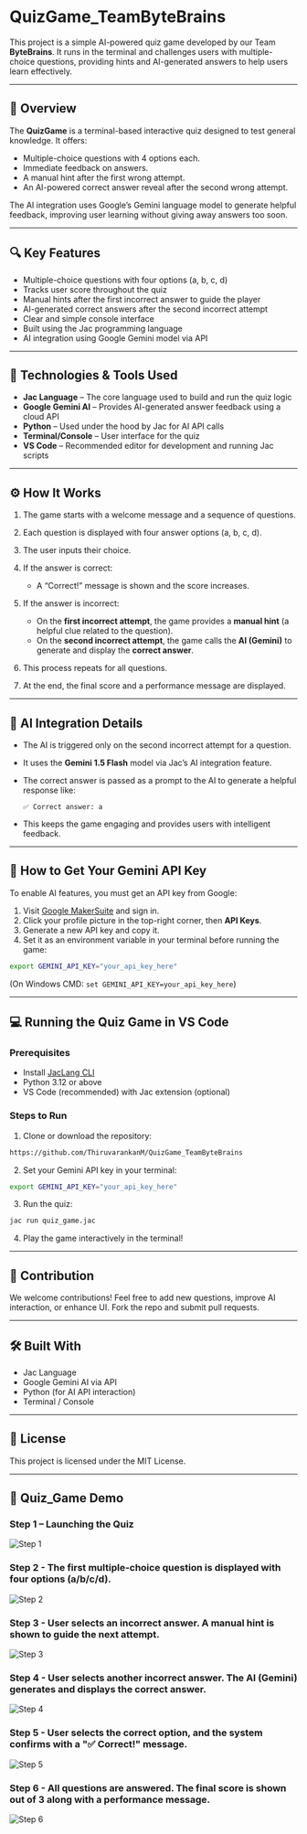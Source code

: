 # QuizGame\_TeamByteBrains

This project is a simple AI-powered quiz game developed by our Team **ByteBrains**. It runs in the terminal and challenges users with multiple-choice questions, providing hints and AI-generated answers to help users learn effectively.

---

## 📌 Overview

The **QuizGame** is a terminal-based interactive quiz designed to test general knowledge. It offers:

* Multiple-choice questions with 4 options each.
* Immediate feedback on answers.
* A manual hint after the first wrong attempt.
* An AI-powered correct answer reveal after the second wrong attempt.

The AI integration uses Google’s Gemini language model to generate helpful feedback, improving user learning without giving away answers too soon.

---

## 🔍 Key Features

* Multiple-choice questions with four options (a, b, c, d)
* Tracks user score throughout the quiz
* Manual hints after the first incorrect answer to guide the player
* AI-generated correct answers after the second incorrect attempt
* Clear and simple console interface
* Built using the Jac programming language
* AI integration using Google Gemini model via API

---

## 🔧 Technologies & Tools Used

* **Jac Language** – The core language used to build and run the quiz logic
* **Google Gemini AI** – Provides AI-generated answer feedback using a cloud API
* **Python** – Used under the hood by Jac for AI API calls
* **Terminal/Console** – User interface for the quiz
* **VS Code** – Recommended editor for development and running Jac scripts

---

## ⚙️ How It Works

1. The game starts with a welcome message and a sequence of questions.
2. Each question is displayed with four answer options (a, b, c, d).
3. The user inputs their choice.
4. If the answer is correct:

   * A “Correct!” message is shown and the score increases.
5. If the answer is incorrect:

   * On the **first incorrect attempt**, the game provides a **manual hint** (a helpful clue related to the question).
   * On the **second incorrect attempt**, the game calls the **AI (Gemini)** to generate and display the **correct answer**.
6. This process repeats for all questions.
7. At the end, the final score and a performance message are displayed.

---

## 🤖 AI Integration Details

* The AI is triggered only on the second incorrect attempt for a question.
* It uses the **Gemini 1.5 Flash** model via Jac’s AI integration feature.
* The correct answer is passed as a prompt to the AI to generate a helpful response like:

  ```
  ✅ Correct answer: a
  ```
* This keeps the game engaging and provides users with intelligent feedback.

---

## 🔑 How to Get Your Gemini API Key

To enable AI features, you must get an API key from Google:

1. Visit [Google MakerSuite](https://makersuite.google.com/app) and sign in.
2. Click your profile picture in the top-right corner, then **API Keys**.
3. Generate a new API key and copy it.
4. Set it as an environment variable in your terminal before running the game:

```bash
export GEMINI_API_KEY="your_api_key_here"
```

(On Windows CMD: `set GEMINI_API_KEY=your_api_key_here`)

---

## 💻 Running the Quiz Game in VS Code

### Prerequisites

* Install [JacLang CLI](https://jaclang.com/docs/getting-started/installation/)
* Python 3.12 or above
* VS Code (recommended) with Jac extension (optional)

### Steps to Run

1. Clone or download the repository:

```bash
https://github.com/ThiruvarankanM/QuizGame_TeamByteBrains
```

2. Set your Gemini API key in your terminal:

```bash
export GEMINI_API_KEY="your_api_key_here"
```

3. Run the quiz:

```bash
jac run quiz_game.jac
```

4. Play the game interactively in the terminal!

---

## 🤝 Contribution

We welcome contributions! Feel free to add new questions, improve AI interaction, or enhance UI. Fork the repo and submit pull requests.

---

## 🛠 Built With

* Jac Language
* Google Gemini AI via API
* Python (for AI API interaction)
* Terminal / Console

---

## 📜 License

This project is licensed under the MIT License.

---
## 📸 Quiz_Game Demo 

### Step 1 – Launching the Quiz 
![Step 1](https://github.com/ThiruvarankanM/QuizGame_TeamByteBrains/blob/28c45491939ec67d4979f25d1d93d2f56f2e942a/QuizGame_Run_Demo/1.png)

### Step 2 - The first multiple-choice question is displayed with four options (a/b/c/d).
![Step 2](https://github.com/ThiruvarankanM/QuizGame_TeamByteBrains/blob/28c45491939ec67d4979f25d1d93d2f56f2e942a/QuizGame_Run_Demo/2.png)

### Step 3 - User selects an incorrect answer. A manual hint is shown to guide the next attempt.
![Step 3](https://github.com/ThiruvarankanM/QuizGame_TeamByteBrains/blob/28c45491939ec67d4979f25d1d93d2f56f2e942a/QuizGame_Run_Demo/3.png)

### Step 4 - User selects another incorrect answer. The AI (Gemini) generates and displays the correct answer.
![Step 4](https://github.com/ThiruvarankanM/QuizGame_TeamByteBrains/blob/28c45491939ec67d4979f25d1d93d2f56f2e942a/QuizGame_Run_Demo/4.png)

### Step 5 - User selects the correct option, and the system confirms with a "✅ Correct!" message.
![Step 5](https://github.com/ThiruvarankanM/QuizGame_TeamByteBrains/blob/28c45491939ec67d4979f25d1d93d2f56f2e942a/QuizGame_Run_Demo/5.png)

### Step 6 - All questions are answered. The final score is shown out of 3 along with a performance message.
![Step 6](https://github.com/ThiruvarankanM/QuizGame_TeamByteBrains/blob/28c45491939ec67d4979f25d1d93d2f56f2e942a/QuizGame_Run_Demo/6.png)



